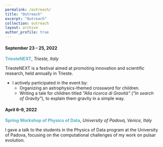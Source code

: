 ```yaml
---
permalink: /outreach/
title: "Outreach"
excerpt: "Outreach"
collection: outreach
layout: archive
author_profile: true
---
```


#### September 23 – 25, 2022
<span style="color:#52adc8">**TriesteNEXT**</span>,
*Trieste, Italy*

TriesteNEXT is a festival aimed at promoting innovation and scientific research, held annually in Trieste.

- I actively participated in the event by:
  - Organizing an astrophysics-themed crossword for children.
  - Writing a tale for children titled *"Alla ricerca di Gravità"* (*"In search of Gravity"*), to explain them gravity in a simple way.

#### April 6–9, 2022  
<span style="color:#52adc8">**Spring Workshop of Physics of Data**</span>,
*University of Padova, Venice, Italy*

I gave a talk to the students in the Physics of Data program at the University of Padova, focusing on the computational challenges of my work on pulsar evolution.